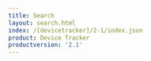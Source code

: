```yaml
---
title: Search
layout: search.html
index: /[devicetracker]/2-1/index.json
product: Device Tracker
productversion: '2.1'
---
```




